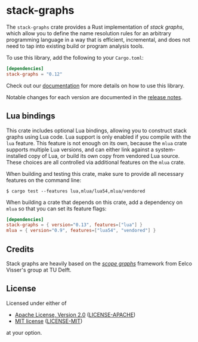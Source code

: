 # stack-graphs

The `stack-graphs` crate provides a Rust implementation of _stack graphs_, which
allow you to define the name resolution rules for an arbitrary programming
language in a way that is efficient, incremental, and does not need to tap into
existing build or program analysis tools.

To use this library, add the following to your `Cargo.toml`:

``` toml
[dependencies]
stack-graphs = "0.12"
```

Check out our [documentation](https://docs.rs/stack-graphs/) for more details on
how to use this library.

Notable changes for each version are documented in the [release notes](https://github.com/github/stack-graphs/blob/main/stack-graphs/CHANGELOG.md).

## Lua bindings

This crate includes optional Lua bindings, allowing you to construct stack
graphs using Lua code.  Lua support is only enabled if you compile with the `lua`
feature.  This feature is not enough on its own, because the `mlua` crate
supports multiple Lua versions, and can either link against a system-installed
copy of Lua, or build its own copy from vendored Lua source.  These choices are
all controlled via additional features on the `mlua` crate.

When building and testing this crate, make sure to provide all necessary
features on the command line:

``` console
$ cargo test --features lua,mlua/lua54,mlua/vendored
```

When building a crate that depends on this crate, add a dependency on `mlua` so
that you can set its feature flags:

``` toml
[dependencies]
stack-graphs = { version="0.13", features=["lua"] }
mlua = { version="0.9", features=["lua54", "vendored"] }
```

## Credits

Stack graphs are heavily based on the [_scope graphs_][scope graphs] framework
from Eelco Visser's group at TU Delft.

[scope graphs]: https://pl.ewi.tudelft.nl/research/projects/scope-graphs/

## License

Licensed under either of

  - [Apache License, Version 2.0][apache] ([LICENSE-APACHE](LICENSE-APACHE))
  - [MIT license][mit] ([LICENSE-MIT](LICENSE-MIT))

at your option.

[apache]: http://www.apache.org/licenses/LICENSE-2.0
[mit]: http://opensource.org/licenses/MIT
